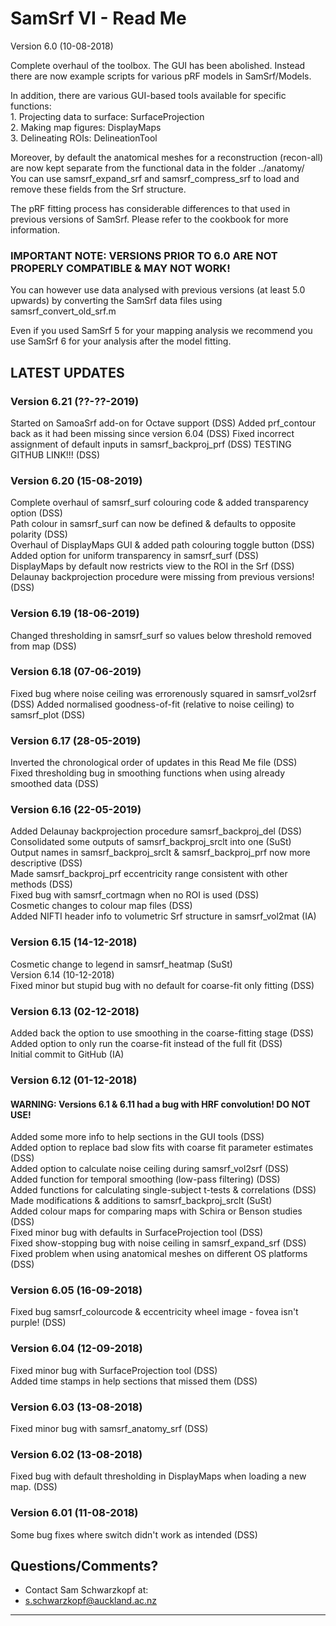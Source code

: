 # SamSrf VI - Read Me
Version 6.0 (10-08-2018)

Complete overhaul of the toolbox. The GUI has been abolished. Instead there are now example scripts for various pRF models in SamSrf/Models. 

In addition, there are various GUI-based tools available for specific functions:  
    1. Projecting data to surface:  SurfaceProjection  
    2. Making map figures:          DisplayMaps  
    3. Delineating ROIs:            DelineationTool  

Moreover, by default the anatomical meshes for a reconstruction (recon-all) are now kept separate from the functional data in the folder ../anatomy/  
You can use samsrf_expand_srf and samsrf_compress_srf to load and remove these fields from the Srf structure.  

The pRF fitting process has considerable differences to that used in previous versions of SamSrf. Please refer to the cookbook for more information.  

### IMPORTANT NOTE: VERSIONS PRIOR TO 6.0 ARE NOT PROPERLY COMPATIBLE & MAY NOT WORK!  

You can however use data analysed with previous versions (at least 5.0 upwards) by converting the SamSrf data files using samsrf_convert_old_srf.m  

Even if you used SamSrf 5 for your mapping analysis we recommend you use SamSrf 6 for your analysis after the model fitting.  

## LATEST UPDATES 

### Version 6.21 (??-??-2019)
Started on SamoaSrf add-on for Octave support (DSS)
Added prf_contour back as it had been missing since version 6.04 (DSS)
Fixed incorrect assignment of default inputs in samsrf_backproj_prf (DSS)
TESTING GITHUB LINK!!! (DSS)

### Version 6.20 (15-08-2019)
Complete overhaul of samsrf_surf colouring code & added transparency option (DSS)  
Path colour in samsrf_surf can now be defined & defaults to opposite polarity (DSS)  
Overhaul of DisplayMaps GUI & added path colouring toggle button (DSS)  
Added option for uniform transparency in samsrf_surf (DSS)  
DisplayMaps by default now restricts view to the ROI in the Srf (DSS)  
Delaunay backprojection procedure were missing from previous versions! (DSS)  

### Version 6.19 (18-06-2019)
Changed thresholding in samsrf_surf so values below threshold removed from map (DSS)  

### Version 6.18 (07-06-2019)
Fixed bug where noise ceiling was errorenously squared in samsrf_vol2srf (DSS)
Added normalised goodness-of-fit (relative to noise ceiling) to samsrf_plot (DSS)

### Version 6.17 (28-05-2019)
Inverted the chronological order of updates in this Read Me file (DSS)  
Fixed thresholding bug in smoothing functions when using already smoothed data (DSS)  

### Version 6.16 (22-05-2019) 
Added Delaunay backprojection procedure samsrf_backproj_del (DSS)  
Consolidated some outputs of samsrf_backproj_srclt into one (SuSt)  
Output names in samsrf_backproj_srclt & samsrf_backproj_prf now more descriptive (DSS)  
Made samsrf_backproj_prf eccentricity range consistent with other methods (DSS)  
Fixed bug with samsrf_cortmagn when no ROI is used (DSS)  
Cosmetic changes to colour map files (DSS)  
Added NIFTI header info to volumetric Srf structure in samsrf_vol2mat (IA)  

### Version 6.15 (14-12-2018)
Cosmetic change to legend in samsrf_heatmap (SuSt)  
Version 6.14 (10-12-2018)  
Fixed minor but stupid bug with no default for coarse-fit only fitting (DSS)  

### Version 6.13 (02-12-2018)
Added back the option to use smoothing in the coarse-fitting stage (DSS)  
Added option to only run the coarse-fit instead of the full fit (DSS)  
Initial commit to GitHub (IA)  

### Version 6.12 (01-12-2018)
#### WARNING: Versions 6.1 & 6.11 had a bug with HRF convolution! DO NOT USE!
Added some more info to help sections in the GUI tools (DSS)  
Added option to replace bad slow fits with coarse fit parameter estimates (DSS)  
Added option to calculate noise ceiling during samsrf_vol2srf (DSS)  
Added function for temporal smoothing (low-pass filtering) (DSS)  
Added functions for calculating single-subject t-tests & correlations (DSS)  
Made modifications & additions to samsrf_backproj_srclt (SuSt)  
Added colour maps for comparing maps with Schira or Benson studies (DSS)  
Fixed minor bug with defaults in SurfaceProjection tool (DSS)  
Fixed show-stopping bug with noise ceiling in samsrf_expand_srf (DSS)  
Fixed problem when using anatomical meshes on different OS platforms (DSS)  

### Version 6.05 (16-09-2018) 
Fixed bug samsrf_colourcode & eccentricity wheel image - fovea isn't purple! (DSS)

### Version 6.04 (12-09-2018) 
Fixed minor bug with SurfaceProjection tool (DSS)  
Added time stamps in help sections that missed them (DSS)  

### Version 6.03 (13-08-2018)
Fixed minor bug with samsrf_anatomy_srf (DSS)  

### Version 6.02 (13-08-2018)
Fixed bug with default thresholding in DisplayMaps when loading a new map. (DSS)  

### Version 6.01 (11-08-2018)
Some bug fixes where switch didn't work as intended (DSS)  

## Questions/Comments?
* Contact Sam Schwarzkopf at:
* s.schwarzkopf@auckland.ac.nz

------